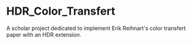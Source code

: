 # HDR_Color_Transfert
A scholar project dedicated to implement Erik Reihnart's color transfert paper with an HDR extension.
